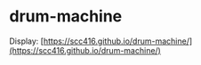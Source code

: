 # drum-machine

Display: [https://scc416.github.io/drum-machine/](https://scc416.github.io/drum-machine/)